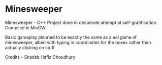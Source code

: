 # Minesweeper

Minesweeper - C++ Project done in desperate attempt at self-gratification. Compiled in MinGW.

Basic gameplay planned to be exactly the same as a eal game of minesweeper, albiet with typing in coordinates for the boxes rather than actually clicking on stuff.

Credits - Shadab Hafiz Choudhury
